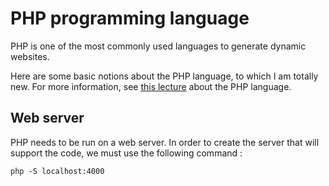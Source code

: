# PHP programming language 

PHP is one of the most commonly used languages to generate dynamic websites.

Here are some basic notions about the PHP language, to which I am totally 
new. For more information, see [this lecture](https://youtu.be/OK_JCtrrv-c)
about the PHP language. 


## Web server 

PHP needs to be run on a web server. In order to create the server that will 
support the code, we must use the following command : 

```
php -S localhost:4000
```

